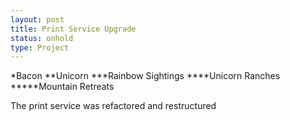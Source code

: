 ```yaml
---
layout: post
title: Print Service Upgrade
status: onhold
type: Project
---
```


*Bacon
**Unicorn 
***Rainbow Sightings
****Unicorn Ranches
*****Mountain Retreats

The print service was refactored and restructured 
